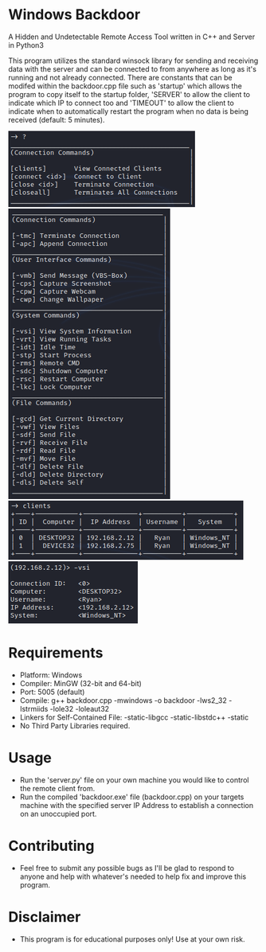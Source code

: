 # Windows Backdoor
A Hidden and Undetectable Remote Access Tool written in C++ and Server in Python3

This program utilizes the standard winsock library for sending and receiving data with the server and can be connected to from anywhere as long as it's running and not already connected. There are constants that can be modifed within the backdoor.cpp file such as 'startup' which allows the program to copy itself to the startup folder, 'SERVER' to allow the client to indicate which IP to connect too and 'TIMEOUT' to allow the client to indicate when to automatically restart the program when no data is being received (default: 5 minutes).

![](images/connection_commands.png)<br/>
![](images/commands.png)<br/>
![](images/clients.png)<br/>
![](images/console.png)

# Requirements
-  Platform: Windows
-  Compiler: MinGW (32-bit and 64-bit)
-  Port: 5005 (default)
-  Compile: g++ backdoor.cpp -mwindows -o backdoor -lws2_32 -lstrmiids -lole32 -loleaut32
-  Linkers for Self-Contained File: -static-libgcc -static-libstdc++ -static
-  No Third Party Libraries required.

# Usage
- Run the 'server.py' file on your own machine you would like to control the remote client from.
- Run the compiled 'backdoor.exe' file (backdoor.cpp) on your targets machine with the specified server IP Address to establish a connection on an unoccupied port.

# Contributing
- Feel free to submit any possible bugs as I'll be glad to respond to anyone and help with whatever's needed to help fix and improve this program.

# Disclaimer
- This program is for educational purposes only! Use at your own risk.
